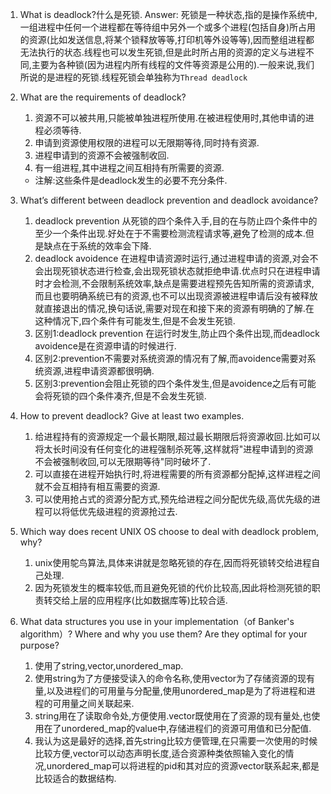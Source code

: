 <!--
 * @Github: https://github.com/Certseeds/CS302_OS
 * @Organization: SUSTech
 * @Author: nanoseeds
 * @Date: 2020-04-14 17:46:26
 * @LastEditors: nanoseeds
 * @LastEditTime: 2020-04-14 21:28:07
 * @License: CC-BY-NC-SA_V4_0 or any later version 
 -->
1. What is deadlock?什么是死锁.
Answer:
死锁是一种状态,指的是操作系统中,一组进程中任何一个进程都在等待组中另外一个或多个进程(包括自身)所占用的资源(比如发送信息,将某个锁释放等等,打印机等外设等等),因而整组进程都无法执行的状态.线程也可以发生死锁,但是此时所占用的资源的定义与进程不同,主要为各种锁(因为进程内所有线程的文件等资源是公用的).一般来说,我们所说的是进程的死锁.线程死锁会单独称为`Thread deadlock`

2. What are the requirements of deadlock?
    1. 资源不可以被共用,只能被单独进程所使用.在被进程使用时,其他申请的进程必须等待.
    2. 申请到资源使用权限的进程可以无限期等待,同时持有资源.
    3. 进程申请到的资源不会被强制收回.
    4. 有一组进程,其中进程之间互相持有所需要的资源.
    + 注解:这些条件是deadlock发生的必要不充分条件.
3. What’s different between deadlock prevention and deadlock avoidance?
    1. deadlock prevention 从死锁的四个条件入手,目的在与防止四个条件中的至少一个条件出现.好处在于不需要检测流程请求等,避免了检测的成本.但是缺点在于系统的效率会下降.
    2. deadlock avoidence 在进程申请资源时运行,通过进程申请的资源,对会不会出现死锁状态进行检查,会出现死锁状态就拒绝申请.优点时只在进程申请时才会检测,不会限制系统效率,缺点是需要进程预先告知所需的资源请求,而且也要明确系统已有的资源,也不可以出现资源被进程申请后没有被释放就直接退出的情况,换句话说,需要对现在和接下来的资源有明确的了解.在这种情况下,四个条件有可能发生,但是不会发生死锁.
    3. 区别1:deadlock prevention 在运行时发生,防止四个条件出现,而deadlock avoidence是在资源申请的时候进行.
    4. 区别2:prevention不需要对系统资源的情况有了解,而avoidence需要对系统资源,进程申请资源都很明确.
    5. 区别3:prevention会阻止死锁的四个条件发生,但是avoidence之后有可能会将死锁的四个条件凑齐,但是不会发生死锁.

4. How to prevent deadlock? Give at least two examples.
    1. 给进程持有的资源规定一个最长期限,超过最长期限后将资源收回.比如可以将太长时间没有任何变化的进程强制杀死等,这样就将"进程申请到的资源不会被强制收回,可以无限期等待"同时破坏了.
    2. 可以直接在进程开始执行时,将进程需要的所有资源都分配掉,这样进程之间就不会互相持有相互需要的资源.
    3. 可以使用抢占式的资源分配方式,预先给进程之间分配优先级,高优先级的进程可以将低优先级进程的资源抢过去.

5. Which way does recent UNIX OS choose to deal with deadlock problem, why?
    1. unix使用鸵鸟算法,具体来讲就是忽略死锁的存在,因而将死锁转交给进程自己处理.
    2. 因为死锁发生的概率较低,而且避免死锁的代价比较高,因此将检测死锁的职责转交给上层的应用程序(比如数据库等)比较合适.
6. What data structures you use in your implementation（of Banker's algorithm）? Where and why you use them? Are they optimal for your purpose?
   1. 使用了string,vector,unordered_map.
   2. 使用string为了方便接受读入的命令名称,使用vector为了存储资源的现有量,以及进程们的可用量与分配量,使用unordered_map是为了将进程和进程的可用量之间关联起来.
   3. string用在了读取命令处,方便使用.vector既使用在了资源的现有量处,也使用在了unordered_map的value中,存储进程们的资源可用值和已分配值.
   4. 我认为这是最好的选择,首先string比较方便管理,在只需要一次使用的时候比较方便,vector可以动态声明长度,适合资源种类依照输入变化的情况,unordered_map可以将进程的pid和其对应的资源vector联系起来,都是比较适合的数据结构.
